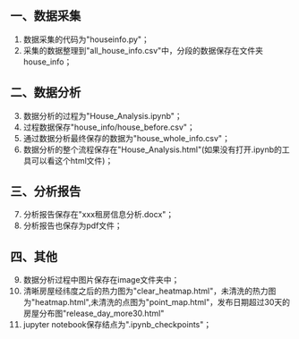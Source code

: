 ## 一、数据采集
  1. 数据采集的代码为"houseinfo.py"；
  2. 采集的数据整理到"all_house_info.csv"中，分段的数据保存在文件夹house_info；

## 二、数据分析
  3. 数据分析的过程为"House_Analysis.ipynb"；
  4. 过程数据保存"house_info/house_before.csv"；
  5. 通过数据分析最终保存的数据为"house_whole_info.csv"；
  6. 数据分析的整个流程保存在"House_Analysis.html"(如果没有打开.ipynb的工具可以看这个html文件)；

## 三、分析报告
  7. 分析报告保存在"xxx租房信息分析.docx"；
  8. 分析报告也保存为pdf文件；

## 四、其他
  9. 数据分析过程中图片保存在image文件夹中；
  10. 清晰房屋经纬度之后的热力图为"clear_heatmap.html"，未清洗的热力图为"heatmap.html",未清洗的点图为"point_map.html"，发布日期超过30天的房屋分布图"release_day_more30.html"
  11. jupyter notebook保存结点为".ipynb_checkpoints"；
